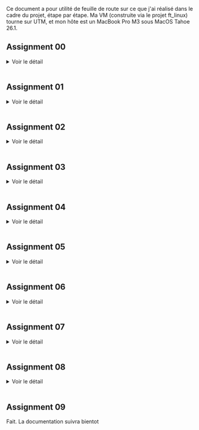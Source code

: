 Ce document a pour utilité de feuille de route sur ce que j'ai réalisé dans le cadre du projet, étape par étape. Ma VM (construite via le projet ft_linux) tourne sur UTM, et mon hôte est un MacBook Pro M3 sous MacOS Tahoe 26.1.

## Assignment 00

<details>
<summary>Voir le détail</summary>

#### Objectif

Télécharger, build, installer et booter sur la derniere version du kernel Linux faite par Linus Torvalds sur git.kernel.org

#### À rendre

- Le fichier de log du Kernel Boot  
- Le fichier de configuration du kernel utilisé  

#### Étapes

> dans la VM

0. Explications

Le but de cet exercice est de se familiariser avec la compilation du kernel Linux a partir des sources officielles. Nous allons cloner le dépôt git officiel de Linus Torvalds, configurer le kernel avec une config existante (celle de notre LFS), ajouter quelques options spécifiques, compiler le kernel et les modules, installer le tout, mettre a jour GRUB, et rebooter sur le nouveau kernel. En fait, c'est exactement ce que nous avons fait dans ft_linux, mais cette fois-ci nous allons le faire a partir des sources officielles de Linus Torvalds.

1. Récuperer le Git tree de Linus

```bash
cd /usr/src
git clone https://git.kernel.org/pub/scm/linux/kernel/git/torvalds/linux.git linux-linus
cd linux-linus
git rev-parse --short HEAD
make -s kernelversion
```

2. Nettoyage et configuration du kernel avec l'ancienne config

```bash
make mrproper
cp -v /boot/config-6.16.1 .config
yes "" | make oldconfig
```

3. Ajotuer les configs specifiques a l'exercice

```bash
make menuconfig
# General setup  --->
#   Local version - append to kernel release  --->  laisser vide
#   Automatically append version information to the version string  --->  [*]
# Device Drivers --->
#   Graphics support --->
#     [*] Direct Rendering Manager (XFree86 4.1.0 and higher DRI support)
#     [*] Virtio GPU driver
```

4. Compiler le kernel et les modules

```bash
make -j$(nproc)
make modules_install
```

4.a Verification de la compilation

```bash
make -s kernelrelease
# Doit retourner : 6.18.0-rc2-...-g<sha>
ls -lh arch/arm64/boot
file arch/arm64/boot/Image
# L’Image doit être de type : ARM aarch64 kernel Image
```

5. Copier le noyau dans boot

```bash
KREL="$(make -s kernelrelease)"
mountpoint -q /boot || mount /boot
install -m0644 arch/arm64/boot/Image "/boot/Image-${KREL}"
install -m0644 System.map             "/boot/System.map-${KREL}"
install -m0644 .config                "/boot/config-${KREL}"
ls -lh /boot | grep "${KREL}"
```

6. Mettre a jour la config de GRUB

Environnement
```bash
UUID="$(blkid -s UUID -o value "$(findmnt -no SOURCE /)")"
KREL="$(make -s kernelrelease)"
PARTUUID="557f28c8-5006-6f4a-b73d-eb11e6468a1d"
```

Backup de la config existante
```bash
cp -av /boot/grub/grub.cfg /boot/grub/grub.cfg.bak.$(date +%F-%H%M%S)
```

Ajout de la nouvelle entrée dans grub.cfg
```bash
cat >> /boot/grub/grub.cfg <<EOF

menuentry "Little-Penguin-00 (${KREL})" {
    linux /vmlinuz-${KREL} root=PARTUUID=557f28c8-5006-6f4a-b73d-eb11e6468a1d ro console=tty1 console=ttyAMA0 earlyprintk=efi,keep ignore_loglevel
}
EOF
```

Verification
```bash
cat /boot/grub/grub.cfg
```

7. Rebooter sur le nouveau kernel

> reboot la VM

Selectionner le kernel "Little-Penguin-00" dans le menu GRUB
Verifier avec 
```bash
uname -r
# Doit retourner : 6.18.0-rc2-...-g<sha>
```

8. Exporter les fichiers demandés

```bash
dmesg -T > "/root/kernel-boot.log"
cp -v "/boot/config-$(KREL)" /root/.config
```

> Retourner sur le machine hote et recuperer les fichiers dans /root de la VM via scp

```bash
scp -P <port_ssh> root@<VM_IP_ADDRESS>:/root/kernel-boot.log .
scp -P <port_ssh> root@<VM_IP_ADDRESS>:/root/.config .
```

Puis déplacer les fichiers dans le dossier de rendu du projet

Et voila, le machtou pichtou

</details>

<br>

## Assignment 01

<details>
<summary>Voir le détail</summary>

#### Objectif

Créer un module kernel simple qui affiche un message dans le log du kernel lors de son insertion et de son retrait, en faisant attention a la compatibilité des versions

#### À rendre

- Le code source du module kernel  
- Le fichier Makefile pour compiler le module

#### Étapes

0. Explications

Un module kernel est un morceau de code qui peut être chargé et déchargé dynamiquement dans le noyau Linux. Cela permet d'ajouter des fonctionnalités au noyau sans avoir a recompiler tout le noyau. Dans cet exercice, nous allons créer un module kernel simple qui affiche un message dans le log du kernel lors de son insertion et de son retrait. Nous allons également nous assurer que le module est compatible avec la version du noyau en cours d'exécution.  

1. Coder le fichier .c du module et son Makefile

> [Code source ici](../project/01/)

2. Compiler le module

```bash
make
```

3. Insérer le module dans le kernel

```bash
sudo insmod main.ko
dmesg -T | tail -n 1
# doit afficher
# [timestamp] Hello world!
```
> le flag -T permet d'avoir des timestamps lisibles

4. Retirer le module du kernel

```bash
sudo rmmod main.ko
dmesg -T | tail -n 1
# doit afficher
# [timestamp] Cleaning up module.
```

5. Exporter les fichiers demandés

> Tu connais la procedure en `scp`

Et voila, le machtou pichtou

</details>

<br>

## Assignment 02

<details>
<summary>Voir le détail</summary>

#### Objectif

Reprendre le kernel compilé dans l'Assignment 00 et modifier le Makefile pour changer le champ EXTRAVERSION, pour ajouter le suffixe "-thor_kernel".

#### À rendre

- Le boot log du kernel
- Le patch au Makefile modifié

#### Étapes

0. Explications

Le but de cet exercice est de modifier le Makefile du kernel Linux pour changer le champ EXTRAVERSION, en ajoutant le suffixe "-thor_kernel". Cela permettra d'identifier facilement le kernel compilé pour cet exercice. Nous allons ensuite recompiler le kernel avec cette modification, installer le nouveau kernel, mettre a jour GRUB, et rebooter sur le nouveau kernel. Enfin, nous allons créer un patch git pour la modification du Makefile, et exporter le fichier pour preuve dans le rendu.  

1. Preparer la config

```bash
cd /usr/src/linux-linus
cp -v /boot/config-6.18.0-rc2-00236-g566771afc7a8 .config
yes "" | make oldconfig
```

2. Modifier le Makefile

Modifier EXTRAVERSION pour ajouter -thor_kernel
```bash
# si deja defini
if grep -qE '^EXTRAVERSION[[:space:]]*=' Makefile; then
  sed -i 's/^\(EXTRAVERSION[[:space:]]*=[[:space:]]*[^#\n]*\)/\1-thor_kernel/' Makefile
else
  # sinon add au debut du fichier
  sed -i '1i EXTRAVERSION = -thor_kernel' Makefile
fi
```

Check
```bash
grep -n '^EXTRAVERSION' Makefile
make -s kernelrelease
```
> Si il y a un suffixe "-thor_kernel" dans le retour, c'est bon. Ignorer le "-dirty" si present, ca veut juste dire que des fichiers ont été modifiés depuis la derniere compilation

3. Compiler le kernel et les modules

```bash
make -j"$(nproc)"
make modules_install
```

4. Copier le noyau dans boot

```bash
KREL="$(make -s kernelrelease)"
cp -v arch/arm64/boot/Image "/boot/Image-${KREL}"
cp -v System.map             "/boot/System.map-${KREL}"
cp -v .config                "/boot/config-${KREL}"
ls -lh /boot | grep "${KREL}"
```

5. Mettre a jour la config de GRUB

ajouter cette entrée a la fin de /boot/grub/grub.cfg

```
menuentry "Little-Penguin-02 (Image 6.18.0-rc2-thor_kernel)" {
    linux /Image-6.18.0-rc2-thor_kernel+ root=PARTUUID=557f28c8-5006-6f4a-b73d-eb11e6468a1d ro console=tty1 console=ttyAMA0 earlyprintk=efi,keep ignore_loglevel
}
```
> Adapter les valeurs selon votre archi, prenez exemple sur l'entrée Little-Penguin-00

6. Rebooter sur le nouveau kernel

> reboot la VM

Selectionner le kernel "Little-Penguin-02" dans le menu GRUB  

Verifier avec 
```bash
uname -r
# Doit retourner : 6.18.0-rc2-thor_kernel
```
> peut changer selon version exacte compilée

7. Créer le fichier patch

```bash
cd /usr/src/linux-linus
git add Makefile
git commit -s -m "Makefile: append -thor_kernel to EXTRAVERSION

Add -thor_kernel to EXTRAVERSION so the running kernel reports the
required suffix for assignment 02."
git format-patch -1 --base=auto --stdout > ../makefile-thor_kernel.patch
```
> oui mon message de commit est genere par chatGPT, j'suis pas inspiré
> le flag -s sert a ajouter la ligne "Signed-off-by: ..." automatiquement, et le base auto sert a eviter les conflits de format (bonnes pratiques selon [la doc ici](https://github.com/torvalds/linux/blob/master/Documentation/process/submitting-patches.rst))

Check
```bash
ls -lh ../makefile-thor_kernel.patch
head -n 25 ../makefile-thor_kernel.patch
git show --stat
```

8. Exporter les fichiers demandés

> Maintenant tu connais la procedure en `scp`

</details>

<br>

## Assignment 03

<details>
<summary>Voir le détail</summary>

#### Objectif

Modifier le fichier .c donné pour qu'il soit compliant avec le [Linux Kernel Coding Style (LKCS)](https://www.kernel.org/doc/html/v4.10/process/coding-style.html)

#### À rendre

- Le code source modifié du module kernel

#### Étapes

0. Explications

Le but de cet exercice est de modifier un fichier source C donné pour qu'il soit conforme au **Linux Kernel Coding Style (LKCS)**. Nous allons utiliser l'outil `checkpatch.pl` fourni avec les sources du kernel pour analyser le code et identifier les violations du style (un peu comme on faisait avec la norminette). Ensuite, on corrigera ces violations en suivant les recommandations du LKCS. Puis on exportera le tout pour le rendu.   

1. Récupérer le code source de base

2. Créer un fichier .c dans le dossier du kernel

```bash
cd /usr/src/linux-linus
# vim ou copy comme tu veux
# perso jai fait un fichier `moche.c`
```

3. Analyser les erreurs de style

```bash
./scripts/checkpatch.pl --no-tree --strict --show-types --file moche.c
```

4. Corriger les erreurs de style

Suivre chaque remarque de checkpatch.pl et modifier le code source en conséquence, un peu comme avec la norminette (ehhhh ouaaaais, casse la tete)  
Mon implémentation corrigée est [ici](../project/03/main.c)

5. Re-analyser le code corrigé

```bash
./scripts/checkpatch.pl --no-tree --strict --show-types --file moche.c
# doit retourner :
#   total: 0 errors, 0 warnings, 0 checks, 38 lines checked
# 
#   moche.c has no obvious style problems and is ready for submission.
```

(optionnel)
J'ai fais un alias dans mon `~/.bashrc` pour faire une commande `norme` qui lance checkpatch.pl avec les bons flags, utile pour coder tout les modules kernel en respectant le LKCS
```bash
vim ~/.bashrc
# ajouter a la fin du fichier :
alias norme='/usr/src/linux-linus/scripts/checkpatch.pl --no-tree --strict --show-types --file'
```
> adapter le chemin selon votre arborescence
Puis recharger le bashrc
```bash
source ~/.bashrc
```
et vous pourrez faire
```bash
norme mon_module.c
```

6. Exporter les fichiers demandés

> Tu connais la procedure en `scp`

</details>

<br>

## Assignment 04

<details>
<summary>Voir le détail</summary>

#### Objectif

Modifier le module kernel fait dans [l'assignment 01](#assignment-01) pour qu'il soit chargé automatiquement lorsqu'un clavier USB est branché sur la machine

#### À rendre

- Le code source modifié du module kernel  
- Un "rules file" `udev` pour charger le module automatiquement  
- Une preuve (log) que le module a bien été chargé automatiquement  

#### Étapes

0. Explications

Le but de cet exercice est de modifier le module kernel créé dans l'assignment 01 pour qu'il soit chargé automatiquement lorsqu'un clavier USB est branché sur la machine. Pour cela, nous allons créer une règle `udev` qui détecte l'insertion d'un clavier USB et charge le module en conséquence. On modifiera legerement le code source pour le differencier du module 01. Enfin, nous testerons le tout en branchant un clavier USB et en vérifiant les logs du kernel pour confirmer que le module a été chargé automatiquement. Puis apres comme d'hab > exporter les fichiers pour le rendu  

1. Créer une règle `udev`

> [Voir règle dans le dossier](../project/04)

A placer dans `/etc/udev/rules.d`


2. Ajuster le code source du module

> [Code source ici](../project/04/)

3. Compiler le module

```bash
make
```
> J'ai repris un peu la meme logique qu'on avait faite dans ft_linux

4. Recharger les règles udev

```bash
udevadm control --reload-rules
```

Optionnel mais utile pour proof : clean l'historique
```bash
dmesg -c >/dev/null 2>&1 || true
```

5. Tester

```bash
# brancher un clavier USB, puis verifier les logs
dmesg -T | tail -n 5
```

6. Exporter les fichiers demandés

```bash
dmesg -T > plug.log
```
> Tu connais la procedure en `scp`

</details>

<br>

## Assignment 05

<details>
<summary>Voir le détail</summary>

#### Objectif

Reprendre le module kernel fait dans l'assignment 01 et le transformer en driver de caractère “misc” (interface simplifiée) qui expose un fichier de device `/dev/fortytwo` avec des opérations `read` et `write`

#### À rendre

- Le code source modifié du module kernel
- Une forme de proof (log) que le module fonctionne correctement

#### Étapes

0. Explications 

Un device permet a l'user space (applications, shell, etc) d'interagir avec le kernel via des fichiers spéciaux dans `/dev`. Creer un **character device** permet la communication caractere par caractere, comme un flux de données. Le kernel fournit une interface simplifiée pour créer des character devices appelés "misc devices" (miscellaneous devices), contrairement aux character devices classiques qui demandent plus de gestion (allocation de major/minor numbers, etc).  
Ce que nous devons faire, c'est de transformer notre module kernel en un **misc device** qui expose un fichier `/dev/fortytwo`.  
Quand on lit depuis ce fichier, on doit obtenir la valeur de notre login (pour ma part, `cedmulle`).  
- Si on ecrit dedans autre chose que notre login, le module doit retourner une erreur `invalid value`.  
- Si on ecrit notre login, le module doit accepter l'ecriture et stocker la valeur.  

1. Modifier le code source du module

> [Code source ici](../project/05)  

2. Compiler le module

```bash
make
```

3. Tester le module

J'ai fait une regle de Makefile pour automatiser les tests
```bash
make test
```

Possible aussi de faire une version plus verbose pour obtenir une preuve sous forme de fichier .log pour le rendu
```bash
make test-log > test.log 2>&1
```

4. Exporter le travail

> Tu connais la procedure en `scp`

</details>

<br>

## Assignment 06

<details>
<summary>Voir le détail</summary>

#### Objectif

Build (encore) et installer un kernel linux `linux-next` a partir des sources officielles. Un peu comme l'assignment 00, mais cette fois-ci avec le tree `linux-next` qui contient les features en cours d'intégration dans le kernel principal.

#### À rendre

- Le boot log du kernel

#### Étapes

0. Explications

La branche linux-next est une branche spéciale du dépôt git du kernel Linux qui contient les dernières modifications et fonctionnalités en cours d'intégration dans le kernel principal. Elle est mise à jour régulièrement avec les contributions des développeurs avant qu'elles ne soient fusionnées dans la branche principale. [Plus d'infos ici](https://www.kernel.org/doc/man-pages/linux-next.html)  
Le but de cet exercice est de compiler et d'installer un kernel à partir de cette branche linux-next, afin de se familiariser avec le processus de compilation du kernel et d'explorer les dernières fonctionnalités en développement.  

1. Récupérer le Git tree de linux-next

```bash
cd /usr/src
git clone https://git.kernel.org/pub/scm/linux/kernel/git/torvalds/linux.git linux-next
cd linux-next
git remote add linux-next https://git.kernel.org/pub/scm/linux/kernel/git/next/linux-next.git
git fetch linux-next --tags
LATEST_NEXT_TAG="$(git tag -l 'next-*' | sort -V | tail -1)"
git switch -c lp06 "${LATEST_NEXT_TAG}"
git describe --tags --always
```
> Nous avons maintenant la derniere version de linux-next checkout

2. Configuration du kernel

> Je reprends mon ancienne config LFS, comme d'hab
```bash
make mrproper
cp -v /boot/config-6.16.1 .config
yes "" | make oldconfig
# desactiver le suffixe custom, et s'assurer que le suffixe auto est activé
scripts/config --set-str LOCALVERSION ""
scripts/config --enable LOCALVERSION_AUTO || true
```

Ajouter le driver Virtio GPU (sinon le terminal ne s'affiche pas au boot)
```bash
make menuconfig
# Device Drivers --->
#   Graphics support --->
#     [*] Direct Rendering Manager (XFree86 4.1.0 and higher DRI support)
#     [*] Virtio GPU driver
```
> Pas en module, faut que ce soit compilé dans le kernel


3. Build le kernel + modules

```bash
make -j"$(nproc)"
make modules_install
```

4. Copier le noyau dans boot

```bash
KREL="$(make -s kernelrelease)"
mountpoint -q /boot || mount /boot
install -m0644 arch/arm64/boot/Image "/boot/Image-${KREL}"
install -m0644 System.map             "/boot/System.map-${KREL}"
install -m0644 .config                "/boot/config-${KREL}"
ln -sf "Image-${KREL}" "/boot/vmlinuz-${KREL}"
ls -lh /boot | grep "${KREL}"
file "arch/arm64/boot/Image"
```

5. Mettre a jour la config de GRUB

Ajouter cette entrée a la fin de /boot/grub/grub.cfg

```
menuentry "Little-Penguin-06 (Image 6.18.0-rc2-next-20251024)" {
    linux /vmlinuz-6.18.0-rc2-next-20251024 root=PARTUUID=557f28c8-5006-6f4a-b73d-eb11e6468a1d ro console=tty1 console=ttyAMA0 earlyprintk=efi,keep ignore_loglevel
}
```
> Adapter les valeurs selon votre archi, prenez exemple sur l'entrée Little-Penguin-00

6. Rebooter sur le nouveau kernel

> reboot la VM
Selectionner le kernel "Little-Penguin-06" dans le menu GRUB
Verifier avec 
```bash
uname -r
# Doit retourner : 6.18.0-rc2-next-20251024
```
> peut changer selon version exacte compilée (date a laquelle vous faite cet assignment)

7. Exporter les fichiers demandés

```bash
dmesg -T > "/root/kernel-boot.log"
```
> Tu connais la procedure en `scp`

</details>

<br>

## Assignment 07

<details>
<summary>Voir le détail</summary>

#### Objectif

Coder un module kernel pour créer une interface debugfs appelée fortytwo qui expose trois fichiers virtuels : id, jiffies et foo, en utilisant le systeme de fichiers debugfs du kernel Linux.

#### À rendre

- Le code source du module kernel
- Une preuve (log) que le module fonctionne correctement

#### Étapes

0. Explications

Le but de cet exercice est de créer un module kernel qui utilise l'interface debugfs pour exposer des fichiers virtuels permettant d'interagir avec le noyau Linux. Debugfs est un système de fichiers spécial conçu pour le débogage et l'inspection du noyau, offrant une interface simple pour accéder aux données du noyau depuis l'espace utilisateur sans avoir a modifier le code du noyau lui-même ou utiliser des appels système complexes.  
Nous allons créer un module kernel qui crée un répertoire debugfs appelé `fortytwo`, contenant trois fichiers virtuels : `id`, `jiffies` et `foo`. Chaque fichier aura des fonctionnalités spécifiques pour lire et écrire des données.  

1. Verifier la présence de debugfs, sinon le monter

```bash
mount | grep debugfs || mount -t debugfs none /sys/kernel/debug
```

2. Coder le fichier .c du module et son Makefile

> [Code source ici](../project/07)

3. Compiler le module

```bash
make
```

4. Tester le module

```bash
make test
```
> Possible aussi de faire une version plus verbose pour obtenir une preuve sous forme de fichier .log pour le rendu
```bash
make test-log > test.log 2>&1
```

5. Exporter le travail

> Tu connais la procedure en `scp`

</details>

<br>

## Assignment 08

<details>
<summary>Voir le détail</summary>

#### Objectif

On nous donne un fichier .c d'un module kernel très mal implémenté. Il faut tout d'abord trouver la logique de ce que le gars a voulu implémenter, puis corriger + refactoriser le code pour qu'il soit fonctionnel, propre et respecte le Linux Kernel Coding Style (LKCS).

#### À rendre

- Le code source modifié du module kernel

#### Étapes

Plutot que des étapes, voici le changelog de ce que j'ai pu trouver comme erreurs et les corriger dans le code source :  

-	j’ai commencé par passer le fichier dans `checkpatch.pl`, ça m’a sorti une avalanche d’erreurs de style et de syntaxe, donc première étape : tout rendre compilable et lisible  
-	j’ai viré la licence bidon “LICENSE” et ajouté le header SPDX, c’est obligatoire pour tout module kernel récent  
-	j’ai trié et complété les includes : certains manquaient (`mutex`, `string`, `uaccess`) et d’autres étaient mal ordonnés  
-	j’ai supprimé les commentaires inutiles et le ton “fun” (wtf?)  

A partir de la, j'ai compris que le programme devait créer un device `/dev/reverse` qui inverse la chaîne de caractères écrite dedans, et la restitue inversée lors d’un read. Mais c'est tellement mal foutu, j'ai fait une grosse refacto :  

-	les prototypes des fonctions étaient cassés, j’ai refait a ma sauce les `myfd_read` et `myfd_write`  
-	j’ai remarqué que le module utilisait une variable globale `str` sans la verouiller (data race), donc j’ai ajouté un mutex global pour protéger les accès concurrents  
-	j’ai renommé `str` en `buf` et ajouté `buf_len` pour suivre la longueur utile, beaucoup plus propre et clair  
-	j’ai ajouté un `#define DEVNAME "reverse"` pour ne plus avoir de chaînes en dur  
-	j’ai complètement revu `myfd_read` : la logique originale inversait bien la chaîne, mais faisait un `kmalloc` énorme et pas de free, donc j’ai réécrit avec un `kmalloc` juste à la bonne taille, un `for` propre, et un `kfree` à la fin  
-	j’ai ajouté un check sur `!buf_len` pour retourner 0 quand rien à lire, sinon `cat` bloque  
-	j’ai remplacé `strlen()` par `buf_len`, c’est plus sûr et évite de recalculer sur chaque read  
-	j’ai ajouté `mutex_lock`/`unlock` autour du read pour éviter de lire pendant qu’un `write` modifie la mémoire  
-	j’ai revu `myfd_write` : l’ancien faisait un +1 inutile et cassait la terminaison de chaîne, j’ai corrigé en écrivant juste la taille reçue et en ajoutant le '`\0`' à la bonne place  
-	j’ai limité la copie à `PAGE_SIZE - 1` avec `min()` pour éviter de dépasser le buffer  
-	j’ai aussi forcé `*ppos = 0` avant l’écriture, sinon plusieurs writes s’enchaînaient mal  
-	j’ai ajouté `mutex_lock`/`unlock` dans le write aussi, pour être cohérent avec le read  
-	j’ai corrigé les structs : `myfd_fops` devient `const`, ajout de `.llseek = noop_llseek` pour interdire le `seek` (car ca peut poser probleme avec ce genre de device)  
-	j’ai réécrit `miscdevice` sans les déférencements de fou furieux `&(*(&(myfd_device)))` (wtf?)  
-	dans la fonction `init`, j’ai remplacé `return 1` par `return 0`    
-	j’ai ajouté un vrai `misc_deregister()` dans `exit` pour libérer le device  
-	j’ai mis la licence à “GPL”, et une description claire du module  
-	j’ai fini par vérifier avec `checkpatch.pl --strict`, plus aucun warning  
-	ensuite j’ai testé : `echo bonjour > /dev/reverse` puis `cat /dev/reverse` → `ruojnob`, c'est validé par la street ca  
-	pour finir j’ai demandé a mon pote (ChatGPT) de me faire une batterie de test a mettre dans mon Makefile pour autocheck le tout, ce sera utile pendant l'eval  

> [Code source corrigé ici](../project/08)

</details>

<br>

## Assignment 09

Fait. La documentation suivra bientot
